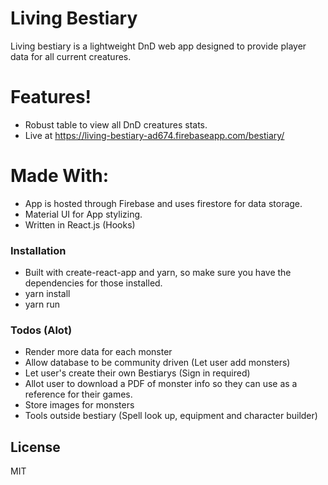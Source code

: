 
# Living Bestiary

Living bestiary is a lightweight DnD web app designed to provide player data for all current creatures.

# Features!

  - Robust table to view all DnD creatures stats. 
  - Live at https://living-bestiary-ad674.firebaseapp.com/bestiary/
  # Made With:
- App is hosted through Firebase and uses firestore for data storage. 
- Material UI for App stylizing. 
- Written in React.js (Hooks)
### Installation

- Built with create-react-app and yarn, so make sure you have the dependencies for those installed. 
- yarn install
- yarn run

### Todos (Alot)

 - Render more data for each monster
 - Allow database to be community driven (Let user add monsters)
 - Let user's create their own Bestiarys (Sign in required)
 - Allot user to download a PDF of monster info so they can use as a reference for their games. 
 - Store images for monsters
 - Tools outside bestiary (Spell look up, equipment and character builder)

License
----

MIT

